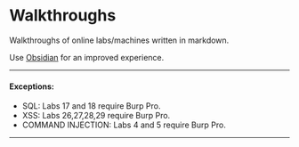 # Walkthroughs

Walkthroughs of online labs/machines written in markdown.

Use [Obsidian](https://obsidian.md/) for an improved experience.

---

#### Exceptions:

* SQL: Labs 17 and 18 require Burp Pro.
* XSS: Labs 26,27,28,29 require Burp Pro.
* COMMAND INJECTION: Labs 4 and 5 require Burp Pro.

---
